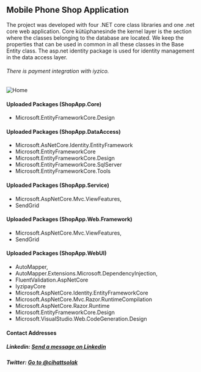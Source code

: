## Mobile Phone Shop Application

The project was developed with four .NET core class libraries and one .net core web application. Core kütüphanesinde the kernel layer is the section where the classes belonging to the database are located. We keep the properties that can be used in common in all these classes in the Base Entity class. The asp.net identity package is used for identity management in the data access layer.

###### There is payment integration with iyzico.

![Home](https://user-images.githubusercontent.com/54249736/92264867-93a2d680-eee7-11ea-9d56-4feddd46e2a0.png)

#### Uploaded Packages (ShopApp.Core)
 * Microsoft.EntityFrameworkCore.Design
 
#### Uploaded Packages (ShopApp.DataAccess)
 * Microsoft.AsNetCore.Identity.EntityFramework
 * Microsoft.EntityFrameworkCore
 * Microsoft.EntityFrameworkCore.Design
 * Microsoft.EntityFrameworkCore.SqlServer
 * Microsoft.EntityFrameworkCore.Tools

#### Uploaded Packages (ShopApp.Service)
 * Microsoft.AspNetCore.Mvc.ViewFeatures,
 * SendGrid
 
#### Uploaded Packages (ShopApp.Web.Framework)
 * Microsoft.AspNetCore.Mvc.ViewFeatures,
 * SendGrid
 
 #### Uploaded Packages (ShopApp.WebUI)
 * AutoMapper,
 * AutoMapper.Extensions.Microsoft.DependencyInjection,
 * FluentValidation.AspNetCore
 * IyzipayCore
 * Microsoft.AspNetCore.Identity.EntityFrameworkCore
 * Microsoft.AspNetCore.Mvc.Razor.RuntimeCompilation
 * Microsoft.AspNetCore.Razor.Runtime
 * Microsoft.EntityFrameworkCore.Design
 * Microsoft.VisualStudio.Web.CodeGeneration.Design

#### Contact Addresses
##### Linkedin: [Send a message on Linkedin](https://www.linkedin.com/in/cihatsolak/)
##### Twitter: [Go to @cihattsolak](https://twitter.com/cihattsolak)
